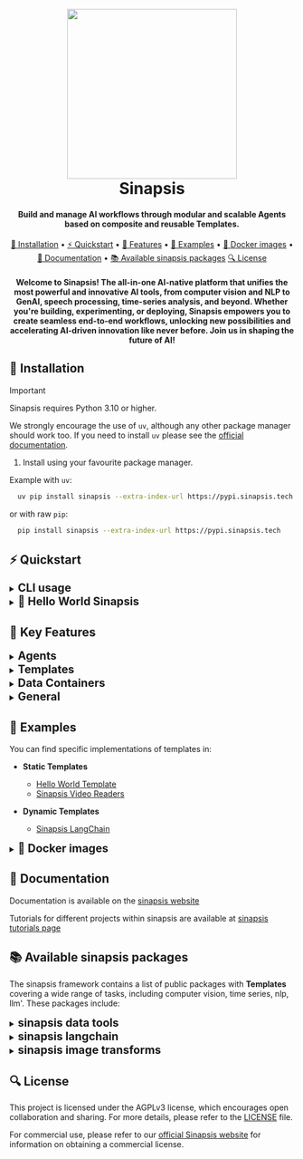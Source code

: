 <h1 align="center">
<br>
<a href="https://sinapsis.tech/">
  <img
    src="https://github.com/Sinapsis-AI/brand-resources/blob/main/sinapsis_logo/4x/logo.png?raw=true"
    alt="" width="300">
</a>
<br>
Sinapsis
<br>
</h1>

<h4 align="center">Build and manage AI workflows through modular and scalable Agents based on composite and reusable Templates.  </h4>

<p align="center">
<a href="#installation">🐍 Installation</a> •
<a href="#quickstart">⚡ Quickstart</a> •
<a href="#features">🎯 Features</a> •
<a href="#examples">👀 Examples</a> •
<a href="#docker">🐳 Docker images</a> •
<a href="#documentation">📙 Documentation</a> •
<a href="#packages">📚 Available sinapsis packages</a>
<a href="#packages">🔍 License</a>
</p>

<h4 align="center">
  <b>Welcome to Sinapsis!</b>
  The all-in-one AI-native platform that unifies the most powerful and innovative AI tools, from computer vision
  and NLP to GenAI, speech processing, time-series analysis, and beyond.  Whether you're building, experimenting, or
  deploying, Sinapsis empowers you to create seamless end-to-end workflows, unlocking new possibilities and
  accelerating AI-driven innovation like never before. Join us in shaping the future of AI!
</h4>

<h2 id="installation">🐍 Installation</h2>

> [!IMPORTANT]
> Sinapsis requires Python 3.10 or higher.
>

We strongly encourage the use of <code>uv</code>, although any other package manager should work too.
If you need to install <code>uv</code> please see the [official documentation](https://docs.astral.sh/uv/getting-started/installation/#installation-methods).


1. Install using your favourite package manager.

Example with <code>uv</code>:
```bash
  uv pip install sinapsis --extra-index-url https://pypi.sinapsis.tech
```
 or with raw <code>pip</code>:
```bash
  pip install sinapsis --extra-index-url https://pypi.sinapsis.tech
```


<h2 id="quickstart">⚡ Quickstart</h2>

<details>
<summary><strong><span style="font-size: 1.4em;">CLI usage</span></strong></summary>

The Sinapsis CLI provides an easy way to run agents and get information about templates:

```bash
# Run an agent with a config file
sinapsis run config.yml

# Run an agent with profiler enabled
sinapsis run config.yml --enable-profiler

# List all available templates
sinapsis info --all-template-names

# Get detailed info about a specific template
sinapsis info --template TemplateName

# Get example config for a template
sinapsis info --example-template-config TemplateName

# Display info for all templates
sinapsis info --all
```
</details>

<details>
<summary><strong><span style="font-size: 1.4em;">📖 Hello World Sinapsis</span></strong></summary>

**Create a config file my_test_agent.yml:**

You can also use the ones defined under the ```src/configs/``` folder
```yaml
agent:
  name: my_test_agent

templates:
- template_name: InputTemplate-1
  class_name: InputTemplate
  attributes: {}

- template_name: HelloWorld-1
  class_name: HelloWorld
  template_input: InputTemplate-1
  attributes:
    display_text: "Hello, this is my first template!"
```

**Run the agent:**
```bash
sinapsis run my_test_agent.yml
```

**Output**

```console
... | DEBUG |  my_test_agent:__instantiate_templates:105 - Initialized template: InputTemplate-1
... | DEBUG |  my_test_agent:__instantiate_templates:105 - Initialized template: HelloWorld-1
... | DEBUG |  my_test_agent:_log_agent_execution_order:119 - Execution Order
... | DEBUG |  my_test_agent:_log_agent_execution_order:122 - Order: <<0>>, template name: <<InputTemplate-1>>
... | DEBUG |  my_test_agent:_log_agent_execution_order:122 - Order: <<1>>, template name: <<HelloWorld-1>>
... | INFO |  my_test_agent:_lazy_init:63 - Agent and templates initialized
... | INFO |  my_test_agent:signal_block_if_needed:156 - Signaling block mode for HelloWorld-1 no: 2/2
... | INFO |  my_test_agent:all_templates_finished:192 - All templates returned finished, stopping execution...
... | DEBUG | .../run_agent_from_config.py:run_agent_from_config:41 - result: DataContainer(container_id=abc..., images=[], audios=[], texts=[TextPacket(content='Hello, this is my first template!', id='abc...', source='HelloWorld-1', modified_by_templates=['HelloWorld-1'], embedding=[], generic_data={}, annotations=None)], time_series=[], binary_data=[], generic_data={})

```
</details>

<h2 id="features">🎯 Key Features</h2>

<details>
<summary><strong><span style="font-size: 1.4em;">Agents</span></strong></summary>

- Declarative workflows
- Multiple execution modes:
  - Generator
  - Single execute
  - Continuous execution
- Sophisticated template orchestration:
  - Topological sorting of execution order
  - Parallel template execution
  - Execution blocking control
- Built-in profiling capabilities:
  - Execution time tracking
- State management:
  - Dynamic attribute updates
- Failure handling
</details>

<details>
<summary><strong><span style="font-size: 1.4em;">Templates</span></strong></summary>

- Self-contained components
- Modular task-focused execution
- Eager or lazy evaluation
- Dynamic template definitions
- Composite templates
- SubAgents

</details>

<details>
<summary><strong><span style="font-size: 1.4em;">Data Containers</span></strong></summary>

- Universal data transport
- Domain agnostic design
- Native built-in support for images, audio, text, time series
- Multimodal data

</details>

<details>
<summary><strong><span style="font-size: 1.4em;">General</span></strong></summary>

- Data Validation and Type Safety through Pydantic
- YAML-based configuration files
- Command Line Interface
</details>

<h2 id="examples">👀 Examples</h2>

You can find specific implementations of templates in:

* **Static Templates**
  * [Hello World Template](src/sinapsis/templates/hello_world.py)
  * [Sinapsis Video Readers](https://github.com/Sinapsis-ai/sinapsis-data-tools/tree/main/packages/sinapsis_data_readers)

* **Dynamic Templates**
  * [Sinapsis LangChain](https://github.com/Sinapsis-ai/sinapsis-langchain)



<details id="docker">
<summary><strong><span style="font-size: 1.4em;">🐳 Docker images</span></strong></summary>


Sinapsis provides Docker images with all dependencies pre-configured. When you want to use docker to test an app within the project,
you need to make sure the sinapsis base images are built in your system. To build the images:

1. **Clone the repository**:
 ```bash
git clone git@github.com:Sinapsis-ai/sinapsis.git
cd sinapsis
```  

2. **Build the image**
```bash
docker compose -f docker/compose.yaml build
```

This will create two docker images:
- **sinapsis:base**: Contains UV package manager, git with SSH support, and Python 3.10 environment.
- **sinapsis-nvidia:base**: Same as base plus CUDA 12.4.0 support for GPU acceleration.
</details>


<h2 id="documentation">📙 Documentation</h2>

Documentation is available on the [sinapsis website](https://docs.sinapsis.tech/docs)

Tutorials for different projects within sinapsis are available at [sinapsis tutorials page](https://docs.sinapsis.tech/tutorials)

<h2 id="packages">📚 Available sinapsis packages</h2>

The sinapsis framework contains a list of public packages with **Templates** covering a wide range of tasks,
including computer vision, time series, nlp, llm'. These packages include:
<details>
<summary><strong><span style="font-size: 1.4em;">sinapsis data tools</span></strong></summary>


* [sinapsis-data-readers](https://github.com/Sinapsis-ai/sinapsis-data-tools/tree/main/packages/sinapsis_data_readers)

* [sinapsis-data-writers](https://github.com/Sinapsis-ai/sinapsis-data-tools/tree/main/packages/sinapsis_data_writers)

* [sinapsis-data-visualization](https://github.com/Sinapsis-ai/sinapsis-data-tools/tree/main/packages/sinapsis_data_visualization)

* [sinapsis-generic-data-tools](https://github.com/Sinapsis-ai/sinapsis-data-tools/tree/main/packages/sinapsis_generic_data_tools)

</details>

<details>
<summary><strong><span style="font-size: 1.4em;">sinapsis langchain</span></strong></summary>

* [sinapsis-langchain-readers](https://github.com/Sinapsis-ai/sinapsis-langchain)
</details>
<details>
<summary><strong><span style="font-size: 1.4em;">sinapsis image transforms</span></strong></summary>

* [sinapsis-image-transforms](https://github.com/Sinapsis-ai/sinapsis-image-transforms)
</details>


<h2 id="license">🔍 License</h2>

This project is licensed under the AGPLv3 license, which encourages open collaboration and sharing. For more details, please refer to the [LICENSE](LICENSE) file.

For commercial use, please refer to our [official Sinapsis website](https://sinapsis.tech) for information on obtaining a commercial license.



